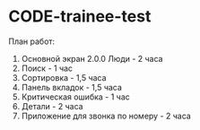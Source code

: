 # CODE-trainee-test
  План работ:
1. Основной экран 2.0.0 Люди - 2 часа
2. Поиск - 1 час
3. Сортировка - 1,5 часа
4. Панель вкладок - 1,5 часа
5. Критическая ошибка - 1 час
6. Детали - 2 часа
7. Приложение для звонка по номеру - 2 часа